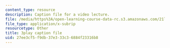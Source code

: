 ```yaml
---
content_type: resource
description: Caption file for a video lecture.
file: /media/https%3A/open-learning-course-data-rc.s3.amazonaws.com/21l-011-the-film-experience-fall-2013/27ee3cf5f9db37e333c36884f23316b8_0jWfHFBLnv0.srt
file_type: application/x-subrip
resourcetype: Other
title: 3play caption file
uid: 27ee3cf5-f9db-37e3-33c3-6884f23316b8
---
```

